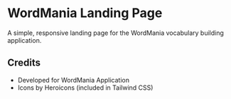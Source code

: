 # WordMania Landing Page

A simple, responsive landing page for the WordMania vocabulary building application.

## Credits

- Developed for WordMania Application
- Icons by Heroicons (included in Tailwind CSS) 

